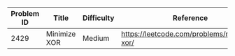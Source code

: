 | Problem ID | Title | Difficulty | Reference
| --- | --- | --- | ---
| 2429 | Minimize XOR | Medium | https://leetcode.com/problems/minimize-xor/
